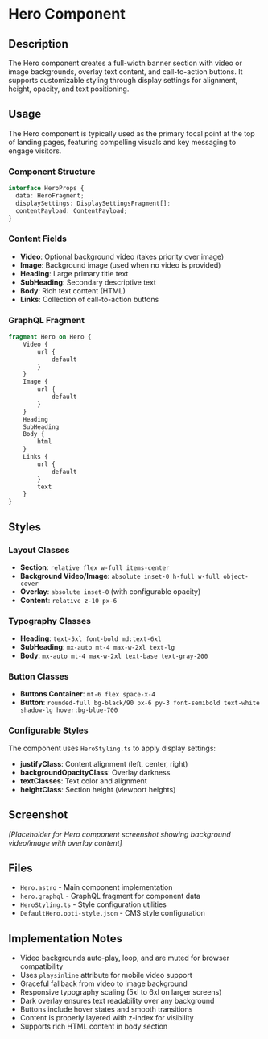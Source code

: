 # Hero Component

## Description

The Hero component creates a full-width banner section with video or image backgrounds, overlay text content, and call-to-action buttons. It supports customizable styling through display settings for alignment, height, opacity, and text positioning.

## Usage

The Hero component is typically used as the primary focal point at the top of landing pages, featuring compelling visuals and key messaging to engage visitors.

### Component Structure

```typescript
interface HeroProps {
  data: HeroFragment;
  displaySettings: DisplaySettingsFragment[];
  contentPayload: ContentPayload;
}
```

### Content Fields

- **Video**: Optional background video (takes priority over image)
- **Image**: Background image (used when no video is provided)
- **Heading**: Large primary title text
- **SubHeading**: Secondary descriptive text
- **Body**: Rich text content (HTML)
- **Links**: Collection of call-to-action buttons

### GraphQL Fragment

```graphql
fragment Hero on Hero {
    Video {
        url {
            default
        }
    }
    Image {
        url {
            default
        }
    }
    Heading
    SubHeading
    Body {
        html
    }
    Links {
        url {
            default
        }
        text
    }
}
```

## Styles

### Layout Classes
- **Section**: `relative flex w-full items-center`
- **Background Video/Image**: `absolute inset-0 h-full w-full object-cover`
- **Overlay**: `absolute inset-0` (with configurable opacity)
- **Content**: `relative z-10 px-6`

### Typography Classes
- **Heading**: `text-5xl font-bold md:text-6xl`
- **SubHeading**: `mx-auto mt-4 max-w-2xl text-lg`
- **Body**: `mx-auto mt-4 max-w-2xl text-base text-gray-200`

### Button Classes
- **Buttons Container**: `mt-6 flex space-x-4`
- **Button**: `rounded-full bg-black/90 px-6 py-3 font-semibold text-white shadow-lg hover:bg-blue-700`

### Configurable Styles

The component uses `HeroStyling.ts` to apply display settings:
- **justifyClass**: Content alignment (left, center, right)
- **backgroundOpacityClass**: Overlay darkness
- **textClasses**: Text color and alignment
- **heightClass**: Section height (viewport heights)

## Screenshot

*[Placeholder for Hero component screenshot showing background video/image with overlay content]*

## Files

- `Hero.astro` - Main component implementation
- `hero.graphql` - GraphQL fragment for component data
- `HeroStyling.ts` - Style configuration utilities
- `DefaultHero.opti-style.json` - CMS style configuration

## Implementation Notes

- Video backgrounds auto-play, loop, and are muted for browser compatibility
- Uses `playsinline` attribute for mobile video support
- Graceful fallback from video to image background
- Responsive typography scaling (5xl to 6xl on larger screens)
- Dark overlay ensures text readability over any background
- Buttons include hover states and smooth transitions
- Content is properly layered with z-index for visibility
- Supports rich HTML content in body section